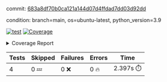 commit: [683a8df70b0ca121a144d07d4ffdad7dd03d92dd](https://github.com/rcmdnk/chatgpt-prompt-wrapper/tree/683a8df70b0ca121a144d07d4ffdad7dd03d92dd)

condition: branch=main, os=ubuntu-latest, python_version=3.9

[![test](https://github.com/rcmdnk/chatgpt-prompt-wrapper/actions/workflows/test.yml/badge.svg)](https://github.com/rcmdnk/chatgpt-prompt-wrapper/actions/runs/18664907844)
<a href="https://github.com/rcmdnk/chatgpt-prompt-wrapper/blob/683a8df70b0ca121a144d07d4ffdad7dd03d92dd/README.md"><img alt="Coverage" src="https://img.shields.io/badge/Coverage-33%25-red.svg" /></a><details><summary>Coverage Report </summary><table><tr><th>File</th><th>Stmts</th><th>Miss</th><th>Cover</th><th>Missing</th></tr><tbody><tr><td colspan="5"><b>src/chatgpt_prompt_wrapper</b></td></tr><tr><td>&nbsp; &nbsp;<a href="https://github.com/rcmdnk/chatgpt-prompt-wrapper/blob/683a8df70b0ca121a144d07d4ffdad7dd03d92dd/src/chatgpt_prompt_wrapper/chatgpt_prompt_wrapper.py">chatgpt_prompt_wrapper.py</a></td><td>152</td><td>117</td><td>23%</td><td><a href="https://github.com/rcmdnk/chatgpt-prompt-wrapper/blob/683a8df70b0ca121a144d07d4ffdad7dd03d92dd/src/chatgpt_prompt_wrapper/chatgpt_prompt_wrapper.py#L21">21</a>, <a href="https://github.com/rcmdnk/chatgpt-prompt-wrapper/blob/683a8df70b0ca121a144d07d4ffdad7dd03d92dd/src/chatgpt_prompt_wrapper/chatgpt_prompt_wrapper.py#L49-L68">49&ndash;68</a>, <a href="https://github.com/rcmdnk/chatgpt-prompt-wrapper/blob/683a8df70b0ca121a144d07d4ffdad7dd03d92dd/src/chatgpt_prompt_wrapper/chatgpt_prompt_wrapper.py#L71-L79">71&ndash;79</a>, <a href="https://github.com/rcmdnk/chatgpt-prompt-wrapper/blob/683a8df70b0ca121a144d07d4ffdad7dd03d92dd/src/chatgpt_prompt_wrapper/chatgpt_prompt_wrapper.py#L82-L90">82&ndash;90</a>, <a href="https://github.com/rcmdnk/chatgpt-prompt-wrapper/blob/683a8df70b0ca121a144d07d4ffdad7dd03d92dd/src/chatgpt_prompt_wrapper/chatgpt_prompt_wrapper.py#L93-L102">93&ndash;102</a>, <a href="https://github.com/rcmdnk/chatgpt-prompt-wrapper/blob/683a8df70b0ca121a144d07d4ffdad7dd03d92dd/src/chatgpt_prompt_wrapper/chatgpt_prompt_wrapper.py#L108-L111">108&ndash;111</a>, <a href="https://github.com/rcmdnk/chatgpt-prompt-wrapper/blob/683a8df70b0ca121a144d07d4ffdad7dd03d92dd/src/chatgpt_prompt_wrapper/chatgpt_prompt_wrapper.py#L122-L133">122&ndash;133</a>, <a href="https://github.com/rcmdnk/chatgpt-prompt-wrapper/blob/683a8df70b0ca121a144d07d4ffdad7dd03d92dd/src/chatgpt_prompt_wrapper/chatgpt_prompt_wrapper.py#L136-L142">136&ndash;142</a>, <a href="https://github.com/rcmdnk/chatgpt-prompt-wrapper/blob/683a8df70b0ca121a144d07d4ffdad7dd03d92dd/src/chatgpt_prompt_wrapper/chatgpt_prompt_wrapper.py#L153-L173">153&ndash;173</a>, <a href="https://github.com/rcmdnk/chatgpt-prompt-wrapper/blob/683a8df70b0ca121a144d07d4ffdad7dd03d92dd/src/chatgpt_prompt_wrapper/chatgpt_prompt_wrapper.py#L177-L190">177&ndash;190</a>, <a href="https://github.com/rcmdnk/chatgpt-prompt-wrapper/blob/683a8df70b0ca121a144d07d4ffdad7dd03d92dd/src/chatgpt_prompt_wrapper/chatgpt_prompt_wrapper.py#L198-L208">198&ndash;208</a>, <a href="https://github.com/rcmdnk/chatgpt-prompt-wrapper/blob/683a8df70b0ca121a144d07d4ffdad7dd03d92dd/src/chatgpt_prompt_wrapper/chatgpt_prompt_wrapper.py#L211-L256">211&ndash;256</a>, <a href="https://github.com/rcmdnk/chatgpt-prompt-wrapper/blob/683a8df70b0ca121a144d07d4ffdad7dd03d92dd/src/chatgpt_prompt_wrapper/chatgpt_prompt_wrapper.py#L264-L270">264&ndash;270</a></td></tr><tr><td>&nbsp; &nbsp;<a href="https://github.com/rcmdnk/chatgpt-prompt-wrapper/blob/683a8df70b0ca121a144d07d4ffdad7dd03d92dd/src/chatgpt_prompt_wrapper/log_formatter.py">log_formatter.py</a></td><td>22</td><td>16</td><td>27%</td><td><a href="https://github.com/rcmdnk/chatgpt-prompt-wrapper/blob/683a8df70b0ca121a144d07d4ffdad7dd03d92dd/src/chatgpt_prompt_wrapper/log_formatter.py#L9-L24">9&ndash;24</a>, <a href="https://github.com/rcmdnk/chatgpt-prompt-wrapper/blob/683a8df70b0ca121a144d07d4ffdad7dd03d92dd/src/chatgpt_prompt_wrapper/log_formatter.py#L29-L31">29&ndash;31</a>, <a href="https://github.com/rcmdnk/chatgpt-prompt-wrapper/blob/683a8df70b0ca121a144d07d4ffdad7dd03d92dd/src/chatgpt_prompt_wrapper/log_formatter.py#L36-L42">36&ndash;42</a></td></tr><tr><td colspan="5"><b>src/chatgpt_prompt_wrapper/chatgpt</b></td></tr><tr><td>&nbsp; &nbsp;<a href="https://github.com/rcmdnk/chatgpt-prompt-wrapper/blob/683a8df70b0ca121a144d07d4ffdad7dd03d92dd/src/chatgpt_prompt_wrapper/chatgpt/ask.py">ask.py</a></td><td>48</td><td>36</td><td>25%</td><td><a href="https://github.com/rcmdnk/chatgpt-prompt-wrapper/blob/683a8df70b0ca121a144d07d4ffdad7dd03d92dd/src/chatgpt_prompt_wrapper/chatgpt/ask.py#L30-L37">30&ndash;37</a>, <a href="https://github.com/rcmdnk/chatgpt-prompt-wrapper/blob/683a8df70b0ca121a144d07d4ffdad7dd03d92dd/src/chatgpt_prompt_wrapper/chatgpt/ask.py#L40-L89">40&ndash;89</a></td></tr><tr><td>&nbsp; &nbsp;<a href="https://github.com/rcmdnk/chatgpt-prompt-wrapper/blob/683a8df70b0ca121a144d07d4ffdad7dd03d92dd/src/chatgpt_prompt_wrapper/chatgpt/chat.py">chat.py</a></td><td>81</td><td>62</td><td>23%</td><td><a href="https://github.com/rcmdnk/chatgpt-prompt-wrapper/blob/683a8df70b0ca121a144d07d4ffdad7dd03d92dd/src/chatgpt_prompt_wrapper/chatgpt/chat.py#L38-L39">38&ndash;39</a>, <a href="https://github.com/rcmdnk/chatgpt-prompt-wrapper/blob/683a8df70b0ca121a144d07d4ffdad7dd03d92dd/src/chatgpt_prompt_wrapper/chatgpt/chat.py#L42-L79">42&ndash;79</a>, <a href="https://github.com/rcmdnk/chatgpt-prompt-wrapper/blob/683a8df70b0ca121a144d07d4ffdad7dd03d92dd/src/chatgpt_prompt_wrapper/chatgpt/chat.py#L89-L148">89&ndash;148</a></td></tr><tr><td>&nbsp; &nbsp;<a href="https://github.com/rcmdnk/chatgpt-prompt-wrapper/blob/683a8df70b0ca121a144d07d4ffdad7dd03d92dd/src/chatgpt_prompt_wrapper/chatgpt/chatgpt.py">chatgpt.py</a></td><td>123</td><td>78</td><td>37%</td><td><a href="https://github.com/rcmdnk/chatgpt-prompt-wrapper/blob/683a8df70b0ca121a144d07d4ffdad7dd03d92dd/src/chatgpt_prompt_wrapper/chatgpt/chatgpt.py#L89-L159">89&ndash;159</a>, <a href="https://github.com/rcmdnk/chatgpt-prompt-wrapper/blob/683a8df70b0ca121a144d07d4ffdad7dd03d92dd/src/chatgpt_prompt_wrapper/chatgpt/chatgpt.py#L162-L184">162&ndash;184</a>, <a href="https://github.com/rcmdnk/chatgpt-prompt-wrapper/blob/683a8df70b0ca121a144d07d4ffdad7dd03d92dd/src/chatgpt_prompt_wrapper/chatgpt/chatgpt.py#L188-L204">188&ndash;204</a>, <a href="https://github.com/rcmdnk/chatgpt-prompt-wrapper/blob/683a8df70b0ca121a144d07d4ffdad7dd03d92dd/src/chatgpt_prompt_wrapper/chatgpt/chatgpt.py#L207-L213">207&ndash;213</a>, <a href="https://github.com/rcmdnk/chatgpt-prompt-wrapper/blob/683a8df70b0ca121a144d07d4ffdad7dd03d92dd/src/chatgpt_prompt_wrapper/chatgpt/chatgpt.py#L216-L217">216&ndash;217</a>, <a href="https://github.com/rcmdnk/chatgpt-prompt-wrapper/blob/683a8df70b0ca121a144d07d4ffdad7dd03d92dd/src/chatgpt_prompt_wrapper/chatgpt/chatgpt.py#L227-L238">227&ndash;238</a>, <a href="https://github.com/rcmdnk/chatgpt-prompt-wrapper/blob/683a8df70b0ca121a144d07d4ffdad7dd03d92dd/src/chatgpt_prompt_wrapper/chatgpt/chatgpt.py#L241">241</a>, <a href="https://github.com/rcmdnk/chatgpt-prompt-wrapper/blob/683a8df70b0ca121a144d07d4ffdad7dd03d92dd/src/chatgpt_prompt_wrapper/chatgpt/chatgpt.py#L244-L247">244&ndash;247</a>, <a href="https://github.com/rcmdnk/chatgpt-prompt-wrapper/blob/683a8df70b0ca121a144d07d4ffdad7dd03d92dd/src/chatgpt_prompt_wrapper/chatgpt/chatgpt.py#L250-L255">250&ndash;255</a>, <a href="https://github.com/rcmdnk/chatgpt-prompt-wrapper/blob/683a8df70b0ca121a144d07d4ffdad7dd03d92dd/src/chatgpt_prompt_wrapper/chatgpt/chatgpt.py#L258-L262">258&ndash;262</a>, <a href="https://github.com/rcmdnk/chatgpt-prompt-wrapper/blob/683a8df70b0ca121a144d07d4ffdad7dd03d92dd/src/chatgpt_prompt_wrapper/chatgpt/chatgpt.py#L265-L269">265&ndash;269</a>, <a href="https://github.com/rcmdnk/chatgpt-prompt-wrapper/blob/683a8df70b0ca121a144d07d4ffdad7dd03d92dd/src/chatgpt_prompt_wrapper/chatgpt/chatgpt.py#L277-L280">277&ndash;280</a>, <a href="https://github.com/rcmdnk/chatgpt-prompt-wrapper/blob/683a8df70b0ca121a144d07d4ffdad7dd03d92dd/src/chatgpt_prompt_wrapper/chatgpt/chatgpt.py#L287-L300">287&ndash;300</a>, <a href="https://github.com/rcmdnk/chatgpt-prompt-wrapper/blob/683a8df70b0ca121a144d07d4ffdad7dd03d92dd/src/chatgpt_prompt_wrapper/chatgpt/chatgpt.py#L303">303</a>, <a href="https://github.com/rcmdnk/chatgpt-prompt-wrapper/blob/683a8df70b0ca121a144d07d4ffdad7dd03d92dd/src/chatgpt_prompt_wrapper/chatgpt/chatgpt.py#L309">309</a>, <a href="https://github.com/rcmdnk/chatgpt-prompt-wrapper/blob/683a8df70b0ca121a144d07d4ffdad7dd03d92dd/src/chatgpt_prompt_wrapper/chatgpt/chatgpt.py#L315">315</a></td></tr><tr><td>&nbsp; &nbsp;<a href="https://github.com/rcmdnk/chatgpt-prompt-wrapper/blob/683a8df70b0ca121a144d07d4ffdad7dd03d92dd/src/chatgpt_prompt_wrapper/chatgpt/discuss.py">discuss.py</a></td><td>100</td><td>84</td><td>16%</td><td><a href="https://github.com/rcmdnk/chatgpt-prompt-wrapper/blob/683a8df70b0ca121a144d07d4ffdad7dd03d92dd/src/chatgpt_prompt_wrapper/chatgpt/discuss.py#L39-L42">39&ndash;42</a>, <a href="https://github.com/rcmdnk/chatgpt-prompt-wrapper/blob/683a8df70b0ca121a144d07d4ffdad7dd03d92dd/src/chatgpt_prompt_wrapper/chatgpt/discuss.py#L45-L57">45&ndash;57</a>, <a href="https://github.com/rcmdnk/chatgpt-prompt-wrapper/blob/683a8df70b0ca121a144d07d4ffdad7dd03d92dd/src/chatgpt_prompt_wrapper/chatgpt/discuss.py#L60-L62">60&ndash;62</a>, <a href="https://github.com/rcmdnk/chatgpt-prompt-wrapper/blob/683a8df70b0ca121a144d07d4ffdad7dd03d92dd/src/chatgpt_prompt_wrapper/chatgpt/discuss.py#L68-L113">68&ndash;113</a>, <a href="https://github.com/rcmdnk/chatgpt-prompt-wrapper/blob/683a8df70b0ca121a144d07d4ffdad7dd03d92dd/src/chatgpt_prompt_wrapper/chatgpt/discuss.py#L116-L198">116&ndash;198</a></td></tr><tr><td>&nbsp; &nbsp;<a href="https://github.com/rcmdnk/chatgpt-prompt-wrapper/blob/683a8df70b0ca121a144d07d4ffdad7dd03d92dd/src/chatgpt_prompt_wrapper/chatgpt/stream.py">stream.py</a></td><td>50</td><td>36</td><td>28%</td><td><a href="https://github.com/rcmdnk/chatgpt-prompt-wrapper/blob/683a8df70b0ca121a144d07d4ffdad7dd03d92dd/src/chatgpt_prompt_wrapper/chatgpt/stream.py#L22-L34">22&ndash;34</a>, <a href="https://github.com/rcmdnk/chatgpt-prompt-wrapper/blob/683a8df70b0ca121a144d07d4ffdad7dd03d92dd/src/chatgpt_prompt_wrapper/chatgpt/stream.py#L37-L39">37&ndash;39</a>, <a href="https://github.com/rcmdnk/chatgpt-prompt-wrapper/blob/683a8df70b0ca121a144d07d4ffdad7dd03d92dd/src/chatgpt_prompt_wrapper/chatgpt/stream.py#L47-L72">47&ndash;72</a>, <a href="https://github.com/rcmdnk/chatgpt-prompt-wrapper/blob/683a8df70b0ca121a144d07d4ffdad7dd03d92dd/src/chatgpt_prompt_wrapper/chatgpt/stream.py#L75">75</a>, <a href="https://github.com/rcmdnk/chatgpt-prompt-wrapper/blob/683a8df70b0ca121a144d07d4ffdad7dd03d92dd/src/chatgpt_prompt_wrapper/chatgpt/stream.py#L78-L86">78&ndash;86</a></td></tr><tr><td colspan="5"><b>src/chatgpt_prompt_wrapper/cmds</b></td></tr><tr><td>&nbsp; &nbsp;<a href="https://github.com/rcmdnk/chatgpt-prompt-wrapper/blob/683a8df70b0ca121a144d07d4ffdad7dd03d92dd/src/chatgpt_prompt_wrapper/cmds/commands.py">commands.py</a></td><td>18</td><td>15</td><td>17%</td><td><a href="https://github.com/rcmdnk/chatgpt-prompt-wrapper/blob/683a8df70b0ca121a144d07d4ffdad7dd03d92dd/src/chatgpt_prompt_wrapper/cmds/commands.py#L6-L24">6&ndash;24</a></td></tr><tr><td>&nbsp; &nbsp;<a href="https://github.com/rcmdnk/chatgpt-prompt-wrapper/blob/683a8df70b0ca121a144d07d4ffdad7dd03d92dd/src/chatgpt_prompt_wrapper/cmds/cost.py">cost.py</a></td><td>12</td><td>8</td><td>33%</td><td><a href="https://github.com/rcmdnk/chatgpt-prompt-wrapper/blob/683a8df70b0ca121a144d07d4ffdad7dd03d92dd/src/chatgpt_prompt_wrapper/cmds/cost.py#L7-L14">7&ndash;14</a></td></tr><tr><td>&nbsp; &nbsp;<a href="https://github.com/rcmdnk/chatgpt-prompt-wrapper/blob/683a8df70b0ca121a144d07d4ffdad7dd03d92dd/src/chatgpt_prompt_wrapper/cmds/init.py">init.py</a></td><td>9</td><td>5</td><td>44%</td><td><a href="https://github.com/rcmdnk/chatgpt-prompt-wrapper/blob/683a8df70b0ca121a144d07d4ffdad7dd03d92dd/src/chatgpt_prompt_wrapper/cmds/init.py#L8-L14">8&ndash;14</a></td></tr><tr><td><b>TOTAL</b></td><td><b>687</b></td><td><b>457</b></td><td><b>33%</b></td><td>&nbsp;</td></tr></tbody></table></details>

| Tests | Skipped | Failures | Errors | Time |
| ----- | ------- | -------- | -------- | ------------------ |
| 4 | 0 :zzz: | 0 :x: | 0 :fire: | 2.397s :stopwatch: |

